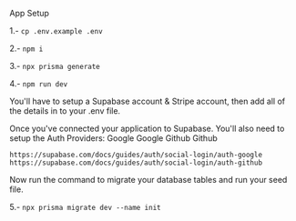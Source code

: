 App Setup

1.-  ```cp .env.example .env```

2.- ```npm i```

3.- ```npx prisma generate```

4.- ```npm run dev```

You'll have to setup a Supabase account & Stripe account, then add all of the details in to your .env file.

Once you've connected your application to Supabase. You'll also need to setup the Auth Providers: Google Google Github Github

```
https://supabase.com/docs/guides/auth/social-login/auth-google
https://supabase.com/docs/guides/auth/social-login/auth-github
```

Now run the command to migrate your database tables and run your seed file.


5.- ```npx prisma migrate dev --name init```


